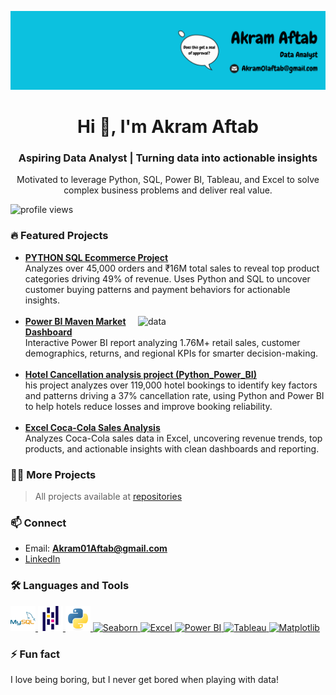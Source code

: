 ![logo](https://github.com/akramaftab/akramaftab/blob/main/Akram%20Aftab%20Banner.png)
<h1 align="center">Hi 👋, I'm Akram Aftab</h1>
<h3 align="center">Aspiring Data Analyst | Turning data into actionable insights</h3>

<p align="center">
Motivated to leverage Python, SQL, Power BI, Tableau, and Excel to solve complex business problems and deliver real value.
</p>



<p align="left">
  <img src="https://komarev.com/ghpvc/?username=akramaftab&label=Profile%20views&color=0e75b6&style=flat" alt="profile views" />
</p>

### 🔥 Featured Projects

<ul>
  <li>
    <a href="https://github.com/akramaftab/PYTHON_SQL_ecommerce_project" target="_blank" rel="noreferrer">
      <strong>PYTHON SQL Ecommerce Project</strong>
    </a><br/>
    Analyzes over 45,000 orders and ₹16M total sales to reveal top product categories driving 49% of revenue. Uses Python and SQL to uncover customer buying patterns and payment behaviors for actionable insights.
  </li>
  <br/>
  <img align="right" alt="data" width="300" src="https://imarticus.org/blog/wp-content/uploads/2017/10/scopet.gif">
  <li>
    <a href="https://github.com/akramaftab/power-bi-maven-market-project" target="_blank" rel="noreferrer">
      <strong>Power BI Maven Market Dashboard</strong>
    </a><br/>
    Interactive Power BI report analyzing 1.76M+ retail sales, customer demographics, returns, and regional KPIs for smarter decision-making.
  </li>
  <br/>
  <li>
    <a href="[https://github.com/akramaftab/Python_Power_BI_-Hotel_analysis_project]" target="_blank" rel="noreferrer">
      <strong>Hotel Cancellation analysis project (Python_Power_BI) </strong>
    </a><br/>
    his project analyzes over 119,000 hotel bookings to identify key factors and patterns driving a 37% cancellation rate, using Python and Power BI to help hotels reduce losses and improve booking reliability.
  </li>
  <br/>
  <li>
    <a href="https://github.com/akramaftab/Excel-Coca-cola-sales-project" target="_blank" rel="noreferrer">
      <strong>Excel Coca-Cola Sales Analysis</strong>
    </a><br/>
    Analyzes Coca-Cola sales data in Excel, uncovering revenue trends, top products, and actionable insights with clean dashboards and reporting.
  </li>
</ul>

### 👨‍💻 More Projects
> All projects available at [repositories](https://github.com/akramaftab?tab=repositories)

### 📫 Connect
- Email: **Akram01Aftab@gmail.com**
- [LinkedIn](https://linkedin.com/in/akram-aftab-0261372b3)

### 🛠 Languages and Tools
<p align="left">
  <a href="https://www.mysql.com/" target="_blank" rel="noreferrer">
    <img src="https://raw.githubusercontent.com/devicons/devicon/master/icons/mysql/mysql-original-wordmark.svg" alt="MySQL" width="40" height="40"/>
  </a>
  <a href="https://pandas.pydata.org/" target="_blank" rel="noreferrer">
    <img src="https://raw.githubusercontent.com/devicons/devicon/2ae2a900d2f041da66e950e4d48052658d850630/icons/pandas/pandas-original.svg" alt="Pandas" width="40" height="40"/>
  </a>
  <a href="https://www.python.org/" target="_blank" rel="noreferrer">
    <img src="https://raw.githubusercontent.com/devicons/devicon/master/icons/python/python-original.svg" alt="Python" width="40" height="40"/>
  </a>
  <a href="https://seaborn.pydata.org/" target="_blank" rel="noreferrer">
    <img src="https://seaborn.pydata.org/_images/logo-mark-lightbg.svg" alt="Seaborn" width="40" height="40"/>
  </a>
  <a href="https://www.microsoft.com/en-us/microsoft-365/excel" target="_blank" rel="noreferrer">
    <img src="https://cdn.jsdelivr.net/gh/devicons/devicon/icons/excel/excel-original.svg" alt="Excel" width="40" height="40"/>
  </a>
  <a href="https://powerbi.microsoft.com/" target="_blank" rel="noreferrer">
    <img src="https://upload.wikimedia.org/wikipedia/commons/c/cf/Power_BI_logo.svg" alt="Power BI" width="40" height="40"/>
  </a>
  <a href="https://www.tableau.com/" target="_blank" rel="noreferrer">
    <img src="https://upload.wikimedia.org/wikipedia/commons/4/4b/Tableau_Logo.png" alt="Tableau" width="40" height="40"/>
  </a>
  <a href="https://matplotlib.org/" target="_blank" rel="noreferrer">
    <img src="https://matplotlib.org/_static/images/logo2.svg" alt="Matplotlib" width="40" height="40"/>
  </a>
</p>

### ⚡ Fun fact
I love being boring, but I never get bored when playing with data!
